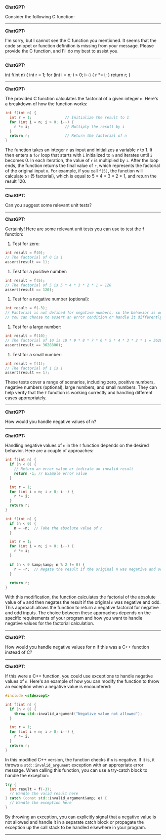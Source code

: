 **ChatGPT:**

Consider the following C function:

------------------

**ChatGPT:**

I'm sorry, but I cannot see the C function you mentioned. It seems that the code snippet or function definition is missing from your message. Please provide the C function, and I'll do my best to assist you.


------------------

**ChatGPT:**

int f(int n) {
  int r = 1;
  for (int i = n; i > 0; i--) {
    r *= i;
  }
  return r;
}

------------------

**ChatGPT:**

The provided C function calculates the factorial of a given integer `n`. Here's a breakdown of how the function works:
```c
int f(int n) {
  int r = 1;               // Initialize the result to 1
  for (int i = n; i > 0; i--) {
    r *= i;                // Multiply the result by i
  }
  return r;                // Return the factorial of n
}

```
The function takes an integer `n` as input and initializes a variable `r` to 1. It then enters a `for` loop that starts with `i` initialized to `n` and iterates until `i` becomes 0. In each iteration, the value of `r` is multiplied by `i`. After the loop ends, the function returns the final value of `r`, which represents the factorial of the original input `n`.
For example, if you call `f(5)`, the function will calculate `5!` (5 factorial), which is equal to 5 * 4 * 3 * 2 * 1, and return the result 120.


------------------

**ChatGPT:**

Can you suggest some relevant unit tests?

------------------

**ChatGPT:**

Certainly! Here are some relevant unit tests you can use to test the `f` function:

1. Test for zero:

```c
int result = f(0);
// The factorial of 0 is 1
assert(result == 1);

```

1. Test for a positive number:

```c
int result = f(5);
// The factorial of 5 is 5 * 4 * 3 * 2 * 1 = 120
assert(result == 120);

```

1. Test for a negative number (optional):

```c
int result = f(-3);
// Factorial is not defined for negative numbers, so the behavior is undefined
// You can choose to assert an error condition or handle it differently based on your requirements

```

1. Test for a large number:

```c
int result = f(10);
// The factorial of 10 is 10 * 9 * 8 * 7 * 6 * 5 * 4 * 3 * 2 * 1 = 3628800
assert(result == 3628800);

```

1. Test for a small number:

```c
int result = f(1);
// The factorial of 1 is 1
assert(result == 1);

```
These tests cover a range of scenarios, including zero, positive numbers, negative numbers (optional), large numbers, and small numbers. They can help verify that the `f` function is working correctly and handling different cases appropriately.


------------------

**ChatGPT:**

How would you handle negative values of n?

------------------

**ChatGPT:**

Handling negative values of `n` in the `f` function depends on the desired behavior. Here are a couple of approaches:


```c
int f(int n) {
  if (n < 0) {
    // Return an error value or indicate an invalid result
    return -1; // Example error value
  }

  int r = 1;
  for (int i = n; i > 0; i--) {
    r *= i;
  }
  return r;
}

```


```c
int f(int n) {
  if (n < 0) {
    n = -n;  // Take the absolute value of n
  }

  int r = 1;
  for (int i = n; i > 0; i--) {
    r *= i;
  }
  
  if (n < 0 &amp;&amp; n % 2 != 0) {
    r = -r;  // Negate the result if the original n was negative and odd
  }
  
  return r;
}

```
With this modification, the function calculates the factorial of the absolute value of `n` and then negates the result if the original `n` was negative and odd. This approach allows the function to return a negative factorial for negative and odd inputs.
The choice between these approaches depends on the specific requirements of your program and how you want to handle negative values for the factorial calculation.


------------------

**ChatGPT:**

How would you handle negative values for n if this was a C++ function instead of C?

------------------

**ChatGPT:**

If this were a C++ function, you could use exceptions to handle negative values of `n`. Here's an example of how you can modify the function to throw an exception when a negative value is encountered:
```cpp
#include <stdexcept>

int f(int n) {
  if (n < 0) {
    throw std::invalid_argument("Negative value not allowed");
  }

  int r = 1;
  for (int i = n; i > 0; i--) {
    r *= i;
  }
  return r;
}

```
In this modified C++ version, the function checks if `n` is negative. If it is, it throws a `std::invalid_argument` exception with an appropriate error message.
When calling this function, you can use a try-catch block to handle the exception:
```cpp
try {
  int result = f(-3);
  // Handle the valid result here
} catch (const std::invalid_argument&amp; e) {
  // Handle the exception here
}

```
By throwing an exception, you can explicitly signal that a negative value is not allowed and handle it in a separate catch block or propagate the exception up the call stack to be handled elsewhere in your program.


------------------

